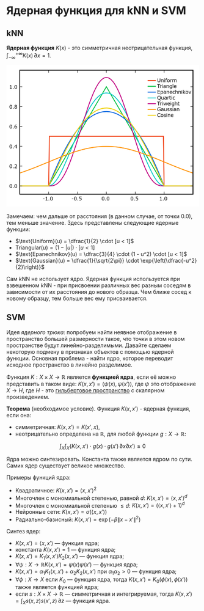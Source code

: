 # Ядерная функция для kNN и SVM

## kNN

**Ядерная функция** $K(x)$ - это симметричная неотрицательная функция, $\int_{-\infty}^{+\infty}{K(x)\,\partial{x}} = 1$.

![Ядерная функция](../lectures/assets/kernels.png)

Замечаем: чем дальше от расстояния (в данном случае, от точки $0.0$), тем меньше значение. Здесь представлены следующие ядерные функции:

- $\text{Uniform}(u) = \dfrac{1}{2} \cdot [u < 1]$
- $\text{Triangular}(u) = (1 - |u|) \cdot [u < 1]$
- $\text{Epanechnikov}(u) = \dfrac{3}{4} \cdot (1 - u^2) \cdot [u < 1]$
- $\text{Gaussian}(u) = \dfrac{1}{\sqrt{2\pi}} \cdot \exp{\left(\dfrac{-u^2}{2}\right)}$

Сам $k$NN не использует ядро. Ядерная функция используется при взвешенном $k$NN - при присвоении различных вес разным соседям в зависимости от их расстояния до нового образца. Чем ближе сосед к новому образцу, тем больше вес ему присваивается.

## SVM

Идея *ядерного трюка*: попробуем найти неявное отображение в пространство большей размерности такое, что точки в этом новом пространстве будут линейно-разделимыми. Давайте сделаем некоторую подмену в признаках объектов с помощью ядерной функции. Основная проблема - найти ядро, которое переводит исходное пространство в линейно разделимое.

Функция $K : X \times X \to \mathbb{R}$ является **функцией ядра**, если её можно представить в таком виде: $K(x, x') = \langle\psi(x),\psi(x')\rangle$, где $\psi$ это отображение $X \to H$, где $H$ - это [гильбертовое пространство](https://ru.wikipedia.org/wiki/%D0%93%D0%B8%D0%BB%D1%8C%D0%B1%D0%B5%D1%80%D1%82%D0%BE%D0%B2%D0%BE_%D0%BF%D1%80%D0%BE%D1%81%D1%82%D1%80%D0%B0%D0%BD%D1%81%D1%82%D0%B2%D0%BE) с скалярном произведением.

**Теорема** (необходимое условие). Функция $K(x, x')$ - ядерная функция, если она:

- симметричная: $K(x, x') = K(x', x)$,
- неотрицательно определена на $\mathbb{R}$, для любой функции $g : X \to \mathbb{R}$:

$$
  \int_{X}{\int_{X}{\left(K(x, x') \cdot g(x) \cdot g(x')\,\partial{x}\partial{x'}\right)}} \geqslant 0
$$

Ядра можно синтезировать. Константа также является ядром по сути. Самих ядер существует великое множество.

Примеры функций ядра:

- Квадратичное: $K(x, x') = \langle x, x' \rangle^{2}$
- Многочлен с мономиальной степенью, равной $d$: $K(x, x') = \langle x, x' \rangle^{d}$
- Многочлен с мономиальной степенью $\leqslant d$: $K(x, x') = \left(\langle x, x'\rangle + 1\right)^{d}$
- Нейронные сети: $K(x, x') = \sigma{(\langle x, x'\rangle)}$
- Радиально-базисный: $K(x, x') = \exp{(-\beta\|x - x'\|^2)}$

Синтез ядер:

- $K(x, x') = \langle x, x'\rangle$ — функция ядра;
- константа $K(x, x') = 1$ — функция ядра;
- $K(x, x') = K_1(x, x')K_2(x, x')$ — функция ядра;
- $\forall \psi : X \to \mathbb{R}K(x, x') = \psi(x)\psi(x')$ — функция ядра;
- $K(x, x') = \alpha_1K_1(x, x') + \alpha_2K_2(x, x')$ при $\alpha_1\alpha_2 > 0$ — функция ядра;
- $\forall \phi : X \to X$ если $K_0$ — функция ядра, тогда $K(x, x') = K_0(\phi(x), \phi(x'))$ также является функцией ядра;
- если $s : X \times X \to \mathbb{R}$ — симметричная и интегрируемая, тогда $K(x, x') = \int_{X}{s(x, z)s(x', z)\,\partial{z}}$ — функция ядра.
